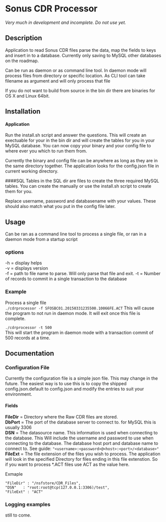 
# Sonus CDR Processor
*Very much in development and incomplete. Do not use yet.*

## Description
Application to read Sonus CDR files parse the data, map the fields to keys and insert in to a database. 
Currently only saving to MySQL other databases on the roadmap.

Can be run as daemon or as command line tool. In daemon mode will process files from directory or specific location. As CLI tool can take filename as argument and will only process that file

If you do not want to build from source in the bin dir there are binaries for OS X and Linux 64bit. 

## Installation
#### Application
Run the install.sh script and answer the questions. This will create an exectuable for your in the bin dir and will create the tables for you in your MySQL database. You can now copy your binary and your config file to where ever you which to run them from. 

Currently the binary and config file can be anywhere as long as they are in the same directory together. The application looks for the config.json file in current working directory.   

####SQL Tables
in the SQL dir are files to create the three required MySQL tables. You can create the manually or use the install.sh script to create them for you.

Replace username, password and databasename with your values. These should also match what you put in the config file later. 

## Usage  
Can be ran as a command line tool to process a single file, or ran in a daemon mode from a startup script

### options
-h = display helps  
-v  = displays version  
-f = path to file name to parse. Will only parse that file and exit. 
-t = Number of records to commit in a single transaction to the database

### Example  
Process a single file  
`./cdrprocessor -f SFOSBC01.20150331235500.10066FE.ACT`
This will cause the program to not run in daemon mode. It will exit once this file is complete.

`./cdrprocessor -t 500`  
This will start the program in daemon mode with a transaction commit of 500 records at a time.

## Documentation

### Configuration File
Currently the configuration file is a simple json file. This may change in the future. The easiest way is to use this is to copy the shipped config.json.default to config.json and modify the entries to suit your environment. 

#### Fields
__FileDir__  = Directory where the Raw CDR files are stored.  
__DbPort__ = The port of the database server to connect to. for MySQL this is usually 3306  
__DSN__ = The datasource name. This information is used when connecting to the database. This Will include the username and password to use when connecting to the database. The database host port and database name to connect to. See guide: `"<username>:<password>@<host>:<port>/<database>"`
__FileExt__ = The file extension of the files you wish to process. The application will look in the specified Directory for files ending in this file extenstion. So if you want to process *.ACT files use ACT as the value here. 


Exmaple  

    "FileDir" : "/nsfstore/CDR_Files",  
    "DSN"   : "root:root@tcp(127.0.0.1:3306)/test",
    "FileExt" : "ACT"

### Logging examples
still to come.


